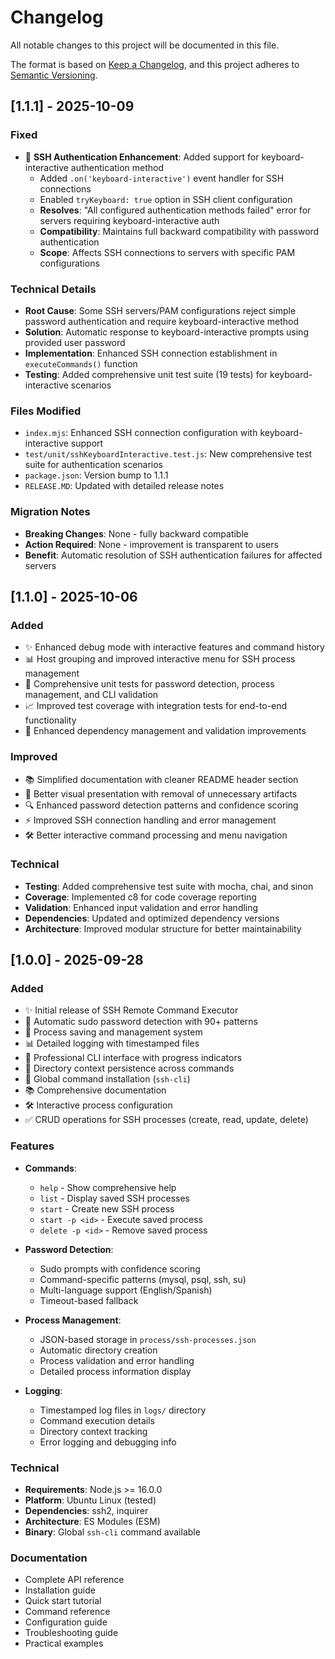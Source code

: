 # Changelog

All notable changes to this project will be documented in this file.

The format is based on [Keep a Changelog](https://keepachangelog.com/en/1.0.0/),
and this project adheres to [Semantic Versioning](https://semver.org/spec/v2.0.0.html).

## [1.1.1] - 2025-10-09

### Fixed
- 🔐 **SSH Authentication Enhancement**: Added support for keyboard-interactive authentication method
  - Added `.on('keyboard-interactive')` event handler for SSH connections
  - Enabled `tryKeyboard: true` option in SSH client configuration
  - **Resolves**: "All configured authentication methods failed" error for servers requiring keyboard-interactive auth
  - **Compatibility**: Maintains full backward compatibility with password authentication
  - **Scope**: Affects SSH connections to servers with specific PAM configurations

### Technical Details
- **Root Cause**: Some SSH servers/PAM configurations reject simple password authentication and require keyboard-interactive method
- **Solution**: Automatic response to keyboard-interactive prompts using provided user password
- **Implementation**: Enhanced SSH connection establishment in `executeCommands()` function
- **Testing**: Added comprehensive unit test suite (19 tests) for keyboard-interactive scenarios

### Files Modified
- `index.mjs`: Enhanced SSH connection configuration with keyboard-interactive support
- `test/unit/sshKeyboardInteractive.test.js`: New comprehensive test suite for authentication scenarios
- `package.json`: Version bump to 1.1.1
- `RELEASE.MD`: Updated with detailed release notes

### Migration Notes
- **Breaking Changes**: None - fully backward compatible
- **Action Required**: None - improvement is transparent to users
- **Benefit**: Automatic resolution of SSH authentication failures for affected servers

## [1.1.0] - 2025-10-06

### Added
- ✨ Enhanced debug mode with interactive features and command history
- 📊 Host grouping and improved interactive menu for SSH process management
- 🧪 Comprehensive unit tests for password detection, process management, and CLI validation
- 📈 Improved test coverage with integration tests for end-to-end functionality
- 🔧 Enhanced dependency management and validation improvements

### Improved
- 📚 Simplified documentation with cleaner README header section
- 🎨 Better visual presentation with removal of unnecessary artifacts
- 🔍 Enhanced password detection patterns and confidence scoring
- ⚡ Improved SSH connection handling and error management
- 🛠️ Better interactive command processing and menu navigation

### Technical
- **Testing**: Added comprehensive test suite with mocha, chai, and sinon
- **Coverage**: Implemented c8 for code coverage reporting
- **Validation**: Enhanced input validation and error handling
- **Dependencies**: Updated and optimized dependency versions
- **Architecture**: Improved modular structure for better maintainability

## [1.0.0] - 2025-09-28

### Added
- ✨ Initial release of SSH Remote Command Executor
- 🔐 Automatic sudo password detection with 90+ patterns
- 💾 Process saving and management system
- 📊 Detailed logging with timestamped files
- 🎨 Professional CLI interface with progress indicators
- 📁 Directory context persistence across commands
- 🚀 Global command installation (`ssh-cli`)
- 📚 Comprehensive documentation
- 🛠️ Interactive process configuration
- ✅ CRUD operations for SSH processes (create, read, update, delete)

### Features
- **Commands**:
  - `help` - Show comprehensive help
  - `list` - Display saved SSH processes  
  - `start` - Create new SSH process
  - `start -p <id>` - Execute saved process
  - `delete -p <id>` - Remove saved process

- **Password Detection**:
  - Sudo prompts with confidence scoring
  - Command-specific patterns (mysql, psql, ssh, su)
  - Multi-language support (English/Spanish)
  - Timeout-based fallback

- **Process Management**:
  - JSON-based storage in `process/ssh-processes.json`
  - Automatic directory creation
  - Process validation and error handling
  - Detailed process information display

- **Logging**:
  - Timestamped log files in `logs/` directory
  - Command execution details
  - Directory context tracking
  - Error logging and debugging info

### Technical
- **Requirements**: Node.js >= 16.0.0
- **Platform**: Ubuntu Linux (tested)
- **Dependencies**: ssh2, inquirer
- **Architecture**: ES Modules (ESM)
- **Binary**: Global `ssh-cli` command available

### Documentation
- Complete API reference
- Installation guide
- Quick start tutorial
- Command reference
- Configuration guide
- Troubleshooting guide
- Practical examples